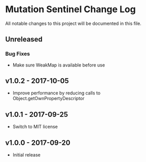 # Mutation Sentinel Change Log

All notable changes to this project will be documented in this file.

## Unreleased

### Bug Fixes
- Make sure WeakMap is available before use

## v1.0.2 - 2017-10-05
- Improve performance by reducing calls to Object.getOwnPropertyDescriptor

## v1.0.1 - 2017-09-25
- Switch to MIT license

## v1.0.0 - 2017-09-20

- Initial release
